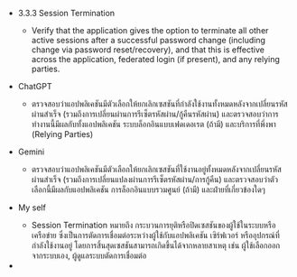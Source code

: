 - 3.3.3 Session Termination
  - Verify that the application gives the option
to terminate all other active sessions after a
successful password change (including
change via password reset/recovery), and
that this is effective across the application,
federated login (if present), and any relying
parties.

- ChatGPT
  - ตรวจสอบว่าแอปพลิเคชันมีตัวเลือกให้ยกเลิกเซสชันที่กำลังใช้งานทั้งหมดหลังจากเปลี่ยนรหัสผ่านสำเร็จ (รวมถึงการเปลี่ยนผ่านการรีเซ็ตรหัสผ่าน/กู้คืนรหัสผ่าน) และตรวจสอบว่าการทำงานนี้มีผลกับทั้งแอปพลิเคชัน ระบบล็อกอินแบบเฟดเดอเรต (ถ้ามี) และบริการที่พึ่งพา (Relying Parties)
 
- Gemini
  - ตรวจสอบว่าแอปพลิเคชันมีตัวเลือกให้ยกเลิกเซสชันที่ใช้งานอยู่ทั้งหมดหลังจากเปลี่ยนรหัสผ่านสำเร็จ (รวมถึงการเปลี่ยนแปลงผ่านการรีเซ็ตรหัสผ่าน/การกู้คืน) และตรวจสอบว่าตัวเลือกนี้มีผลกับแอปพลิเคชัน การล็อกอินแบบรวมศูนย์ (ถ้ามี) และฝ่ายที่เกี่ยวข้องใดๆ

- My self
  - Session Termination หมายถึง กระบวนการยุติหรือปิดเซสชันของผู้ใช้ในระบบหรือเครือข่าย ซึ่งเป็นการตัดการเชื่อมต่อระหว่างผู้ใช้กับแอปพลิเคชัน เซิร์ฟเวอร์ หรืออุปกรณ์ที่กำลังใช้งานอยู่ โดยการสิ้นสุดเซสชันสามารถเกิดขึ้นได้จากหลายสาเหตุ เช่น ผู้ใช้เลือกออกจากระบบเอง, ผู้ดูแลระบบตัดการเชื่อมต่อ

- 
 
